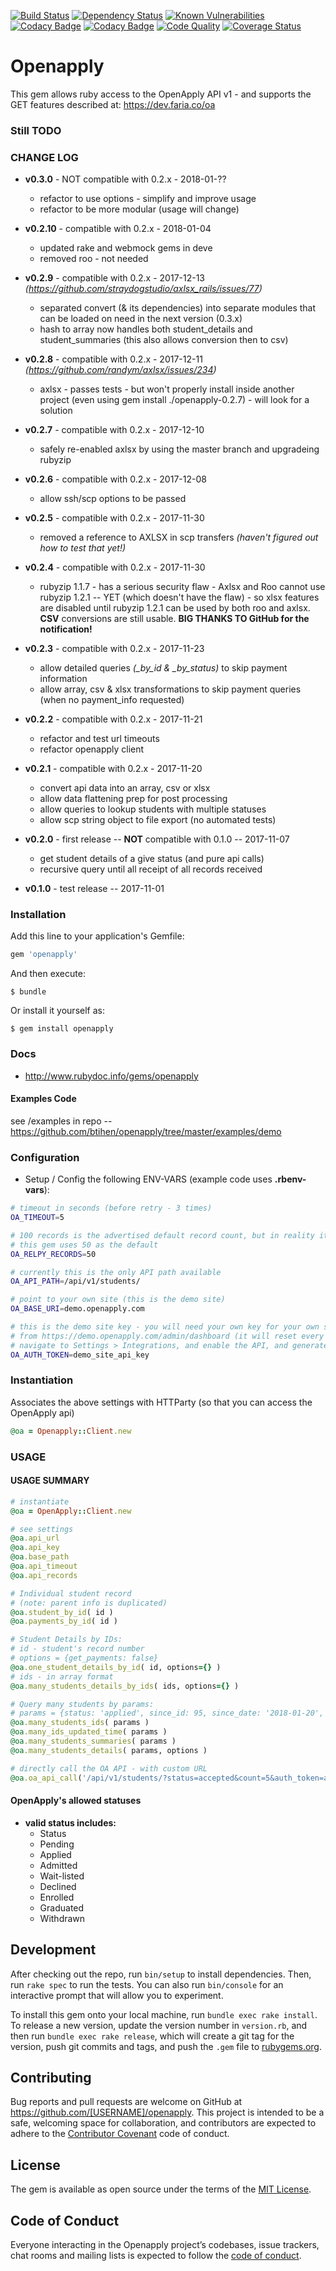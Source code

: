 [![Build Status](https://travis-ci.org/btihen/openapply.svg?branch=master)](https://travis-ci.org/btihen/openapply)  [![Dependency Status](https://beta.gemnasium.com/badges/github.com/btihen/openapply.svg)](https://beta.gemnasium.com/projects/github.com/btihen/openapply)  [![Known Vulnerabilities](https://snyk.io/test/github/btihen/openapply/badge.svg?targetFile=Gemfile.lock)](https://snyk.io/test/github/btihen/openapply?targetFile=Gemfile.lock)    [![Codacy Badge](https://api.codacy.com/project/badge/Grade/7b2062680fd14704bd321baef8dbddce)](https://www.codacy.com/app/btihen/openapply?utm_source=github.com&amp;utm_medium=referral&amp;utm_content=btihen/openapply&amp;utm_campaign=Badge_Grade)  [![Codacy Badge](https://api.codacy.com/project/badge/Coverage/7b2062680fd14704bd321baef8dbddce)](https://www.codacy.com/app/btihen/openapply?utm_source=github.com&utm_medium=referral&utm_content=btihen/openapply&utm_campaign=Badge_Coverage)   [![Code Quality](https://bettercodehub.com/edge/badge/btihen/shop?branch=master)](https://bettercodehub.com/)  [![Coverage Status](https://coveralls.io/repos/github/btihen/openapply/badge.svg?branch=master)](https://coveralls.io/github/btihen/openapply?branch=master)




# Openapply

This gem allows ruby access to the OpenApply API v1 - and supports the GET features described at: https://dev.faria.co/oa


### Still TODO


### CHANGE LOG

* **v0.3.0** - NOT compatible with 0.2.x - 2018-01-??
  - refactor to use options - simplify and improve usage
  - refactor to be more modular (usage will change)

* **v0.2.10** - compatible with 0.2.x - 2018-01-04
  - updated rake and webmock gems in deve
  - removed roo - not needed

* **v0.2.9** - compatible with 0.2.x - 2017-12-13 *(https://github.com/straydogstudio/axlsx_rails/issues/77)*
    - separated convert (& its dependencies) into separate modules that can be loaded on need in the next version (0.3.x)
    - hash to array now handles both student_details and student_summaries (this also allows conversion then to csv)

* **v0.2.8** - compatible with 0.2.x - 2017-12-11 *(https://github.com/randym/axlsx/issues/234)*
  - axlsx - passes tests - but won't properly install inside another project (even using gem install ./openapply-0.2.7) - will look for a solution

* **v0.2.7** - compatible with 0.2.x - 2017-12-10
  - safely re-enabled axlsx by using the master branch and upgradeing rubyzip

* **v0.2.6** - compatible with 0.2.x - 2017-12-08
  - allow ssh/scp options to be passed

* **v0.2.5** - compatible with 0.2.x - 2017-11-30
  - removed a reference to AXLSX in scp transfers *(haven't figured out how to test that yet!)*

* **v0.2.4** - compatible with 0.2.x - 2017-11-30
  - rubyzip 1.1.7 - has a serious security flaw - Axlsx and Roo cannot use rubyzip 1.2.1 -- YET (which doesn't have the flaw) - so xlsx features are disabled until rubyzip 1.2.1 can be used by both roo and axlsx.  **CSV** conversions are still usable.  **BIG THANKS TO GitHub for the notification!**

* **v0.2.3** - compatible with 0.2.x - 2017-11-23
  - allow detailed queries *(_by_id & _by_status)* to skip payment information
  - allow array, csv & xlsx transformations to skip payment queries (when no payment_info requested)

* **v0.2.2** - compatible with 0.2.x - 2017-11-21
  - refactor and test url timeouts
  - refactor openapply client

* **v0.2.1** - compatible with 0.2.x - 2017-11-20
  - convert api data into an array, csv or xlsx
  - allow data flattening prep for post processing
  - allow queries to lookup students with multiple statuses
  - allow scp string object to file export (no automated tests)

* **v0.2.0** - first release -- **NOT** compatible with 0.1.0 -- 2017-11-07
  - get student details of a give status (and pure api calls)
  - recursive query until all receipt of all records received

* **v0.1.0** - test release -- 2017-11-01

### Installation

Add this line to your application's Gemfile:

```ruby
gem 'openapply'
```

And then execute:

    $ bundle

Or install it yourself as:

    $ gem install openapply


### Docs

* http://www.rubydoc.info/gems/openapply


#### Examples Code

see /examples in repo -- https://github.com/btihen/openapply/tree/master/examples/demo


### Configuration

* Setup / Config the following ENV-VARS (example code uses **.rbenv-vars**):

```bash
# timeout in seconds (before retry - 3 times)
OA_TIMEOUT=5

# 100 records is the advertised default record count, but in reality it is 10
# this gem uses 50 as the default
OA_RELPY_RECORDS=50

# currently this is the only API path available
OA_API_PATH=/api/v1/students/

# point to your own site (this is the demo site)
OA_BASE_URI=demo.openapply.com

# this is the demo site key - you will need your own key for your own site
# from https://demo.openapply.com/admin/dashboard (it will reset every hour)
# navigate to Settings > Integrations, and enable the API, and generate a token
OA_AUTH_TOKEN=demo_site_api_key
```

### Instantiation
Associates the above settings with HTTParty
(so that you can access the OpenApply api)

```ruby
@oa = Openapply::Client.new
```

###  USAGE

#### USAGE SUMMARY

```ruby
# instantiate
@oa = OpenApply::Client.new

# see settings
@oa.api_url
@oa.api_key
@oa.base_path
@oa.api_timeout
@oa.api_records

# Individual student record
# (note: parent info is duplicated)
@oa.student_by_id( id )
@oa.payments_by_id( id )

# Student Details by IDs:
# id - student's record number
# options = {get_payments: false}
@oa.one_student_details_by_id( id, options={} )
# ids - in array format
@oa.many_students_details_by_ids( ids, options={} )

# Query many students by params:
# params = {status: 'applied', since_id: 95, since_date: '2018-01-20', count: 50}
@oa.many_students_ids( params )
@oa.many_ids_updated_time( params )
@oa.many_students_summaries( params )
@oa.many_students_details( params, options )

# directly call the OA API - with custom URL
@oa.oa_api_call('/api/v1/students/?status=accepted&count=5&auth_token=add_api_key')
```

#### OpenApply's allowed statuses

* **valid status includes:**
  - Status
  - Pending
  - Applied
  - Admitted
  - Wait-listed
  - Declined
  - Enrolled
  - Graduated
  - Withdrawn


## Development

After checking out the repo, run `bin/setup` to install dependencies. Then, run `rake spec` to run the tests. You can also run `bin/console` for an interactive prompt that will allow you to experiment.

To install this gem onto your local machine, run `bundle exec rake install`. To release a new version, update the version number in `version.rb`, and then run `bundle exec rake release`, which will create a git tag for the version, push git commits and tags, and push the `.gem` file to [rubygems.org](https://rubygems.org).

## Contributing

Bug reports and pull requests are welcome on GitHub at https://github.com/[USERNAME]/openapply. This project is intended to be a safe, welcoming space for collaboration, and contributors are expected to adhere to the [Contributor Covenant](http://contributor-covenant.org) code of conduct.

## License

The gem is available as open source under the terms of the [MIT License](http://opensource.org/licenses/MIT).

## Code of Conduct

Everyone interacting in the Openapply project’s codebases, issue trackers, chat rooms and mailing lists is expected to follow the [code of conduct](https://github.com/[USERNAME]/openapply/blob/master/CODE_OF_CONDUCT.md).
